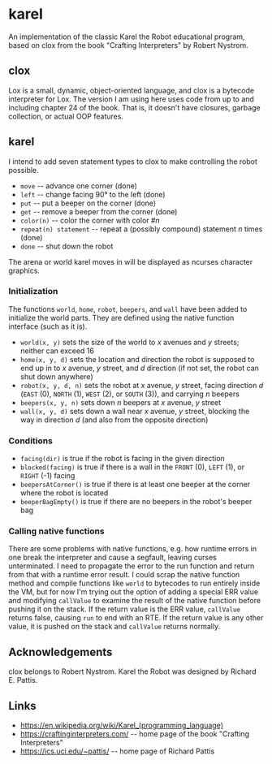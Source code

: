 # karel
An implementation of the classic Karel the Robot educational program, based on clox from the book "Crafting Interpreters" by Robert Nystrom.

## clox
Lox is a small, dynamic, object-oriented language, and clox is a bytecode interpreter for Lox. The version I am using here uses code from up to and including chapter 24 of the book. That is, it doesn't have closures, garbage collection, or actual OOP features.

## karel
I intend to add seven statement types to clox to make controlling the robot possible.

- `move` -- advance one corner (done)
- `left` -- change facing 90° to the left (done)
- `put` -- put a beeper on the corner (done)
- `get` -- remove a beeper from the corner (done)
- `color(n)` -- color the corner with color #_n_
- `repeat(n) statement` -- repeat a (possibly compound) statement _n_ times (done)
- `done` -- shut down the robot

The arena or world karel moves in will be displayed as ncurses character graphics.

### Initialization
The functions `world`, `home`, `robot`, `beepers`, and `wall` have been added to initialize the world parts. They are defined using the native function interface (such as it is).
- `world(x, y)` sets the size of the world to _x_ avenues and _y_ streets; neither can exceed 16
- `home(x, y, d)` sets the location and direction the robot is supposed to end up in to _x_ avenue, _y_ street, and _d_ direction (if not set, the robot can shut down anywhere)
- `robot(x, y, d, n)` sets the robot at _x_ avenue, _y_ street, facing direction _d_ (`EAST` (0), `NORTH` (1), `WEST` (2), or `SOUTH` (3)), and carrying _n_ beepers
- `beepers(x, y, n)` sets down _n_ beepers at _x_ avenue, _y_ street
- `wall(x, y, d)` sets down a wall near _x_ avenue, _y_ street, blocking the way in direction _d_ (and also from the opposite direction)

### Conditions
- `facing(dir)` is true if the robot is facing in the given direction
- `blocked(facing)` is true if there is a wall in the `FRONT` (0), `LEFT` (1), or `RIGHT` (-1) facing
- `beepersAtCorner()` is true if there is at least one beeper at the corner where the robot is located
- `beeperBagEmpty()` is true if there are no beepers in the robot's beeper bag

### Calling native functions
There are some problems with native functions, e.g. how runtime errors in one break the interpreter and cause a segfault, leaving curses unterminated. I need to propagate the error to the run function and return from that with a runtime error result. 
I could scrap the native function method and compile functions like `world` to bytecodes to run entirely inside the VM, but for now I'm trying out the option of adding a special ERR value and modifying `callValue` to examine the result of the native function before pushing it on the stack. If the return value is the ERR value, `callValue` returns false, causing `run` to end with an RTE. If the return value is any other value, it is pushed on the stack and `callValue` returns normally.

## Acknowledgements
clox belongs to Robert Nystrom. Karel the Robot was designed by Richard E. Pattis. 

## Links
- https://en.wikipedia.org/wiki/Karel_(programming_language)
- https://craftinginterpreters.com/ -- home page of the book "Crafting Interpreters"
- https://ics.uci.edu/~pattis/ -- home page of Richard Pattis
